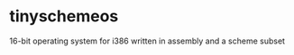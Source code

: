 tinyschemeos
============

16-bit operating system for i386 written in assembly and a scheme subset
